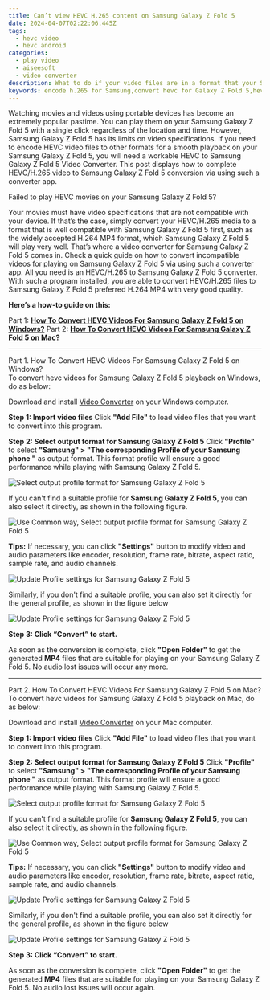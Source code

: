 ```yaml
---
title: Can’t view HEVC H.265 content on Samsung Galaxy Z Fold 5
date: 2024-04-07T02:22:06.445Z
tags: 
  - hevc video
  - hevc android
categories: 
  - play video
  - aiseesoft
  - video converter
description: What to do if your video files are in a format that your Samsung Galaxy Z Fold 5 doesn’t support? Convert them first!!! Learn how to convert HEVC H.265 files for playing with Samsung Galaxy Z Fold 5 smoothly.
keywords: encode h.265 for Samsung,convert hevc for Galaxy Z Fold 5,hevc to Samsung converter for windows,play h.265 media on Samsung,hevc video android,play hevc video on Samsung Galaxy Z Fold 5,tv Samsung hevc 265,android h265 to 264 converter,how to convert hevc into h264 on android,720p to 4k converter for android,video to hevc codec converter for android,Samsung Galaxy Z Fold 5 wont play hevc
---
```



<div class="atpl-content atpl-for-aiseesoft-video-converter play-hevc-video-on-android">

<div class="atpl-post-description-part-1">
<div class="tpl-content-sub-paragraph-normal">
    <p>
      Watching movies and videos using portable devices has become an extremely popular pastime. You can play them on your Samsung Galaxy Z Fold 5 with a single click regardless of the location and time. However, Samsung Galaxy Z Fold 5 has its limits on video specifications. If you need to encode HEVC video files to other formats for a smooth playback on your Samsung Galaxy Z Fold 5, you will need a workable HEVC to Samsung Galaxy Z Fold 5 Video Converter. This post displays how to complete HEVC/H.265 video to Samsung Galaxy Z Fold 5 conversion via using such a converter app.
    </p>
  </div>
</div>

<div class="atpl-post-device-model-description">

</div>



<div class="atpl-post-description-part-2">
<div class="tpl-content-sub-paragraph-question">
    Failed to play HEVC movies on your Samsung Galaxy Z Fold 5?
</div>
<div class="tpl-content-sub-paragraph-content">
  <p>
      Your movies must have video specifications that are not compatible with your device. If that’s the case, simply convert your HEVC/H.265 media to a format that is well compatible with Samsung Galaxy Z Fold 5 first, such as the widely accepted H.264 MP4 format, which Samsung Galaxy Z Fold 5 will play very well. That’s where a video converter for Samsung Galaxy Z Fold 5 comes in. Check a quick guide on how to convert incompatible videos for playing on Samsung Galaxy Z Fold 5 via using such a converter app.  All you need is an HEVC/H.265 to Samsung Galaxy Z Fold 5 converter. With such a program installed, you are able to convert HEVC/H.265 files to Samsung Galaxy Z Fold 5 preferred H.264 MP4 with very good quality.
  </p>
  <p>
      <strong>Here’s a how-to guide on this:</strong>
  </p>
</div>
</div>


Part 1: <strong><a href="#p1">How To Convert HEVC Videos For Samsung Galaxy Z Fold 5 on Windows?</a></strong>
Part 2: <strong><a href="#p2">How To Convert HEVC Videos For Samsung Galaxy Z Fold 5 on Mac?</a></strong>



<!-- Part 1 -->
<a id="p1" name="p1" ></a><hr>

<div class="atpl-step-part-style">Part 1. How To Convert HEVC Videos For Samsung Galaxy Z Fold 5 on Windows?</div>
To convert hevc videos for Samsung Galaxy Z Fold 5 playback on Windows, do as below:

Download and install <a class="atpl-step-content-a-style" href="https://tools.techidaily.com/aiseesoft-total-video-converter/" >Video Converter</a> on your Windows computer.

<strong>Step 1: Import video files </strong>
Click <b>"Add File"</b> to load video files that you want to convert into this program.

<strong>Step 2: Select output format for Samsung Galaxy Z Fold 5</strong>
Click <b>"Profile"</b> to select <b>"Samsung" > "The corresponding Profile of your Samsung phone "</b> as output format. This format profile will ensure a good performance while playing with Samsung Galaxy Z Fold 5.

<img src="https://tools.techidaily.com/images/apps/aiseesoft/video-converter/devices/samsung/fv.mp4/win/profile-2.png" class="atpl-imgstyle" alt="Select output profile format for Samsung Galaxy Z Fold 5" />

If you can't find a suitable profile for **Samsung Galaxy Z Fold 5**, you can also select it directly, as shown in the following figure.

<img src="https://tools.techidaily.com/images/apps/aiseesoft/video-converter/devices/common_android/fv.mp4/win/profile.png" class="atpl-imgstyle" alt="Use Common way, Select output profile format for Samsung Galaxy Z Fold 5" />

<strong>Tips:</strong>
If necessary, you can click <b>"Settings"</b> button to modify video and audio parameters like encoder, resolution, frame rate, bitrate, aspect ratio, sample rate, and audio channels. 

<img src="https://tools.techidaily.com/images/apps/aiseesoft/video-converter/devices/samsung/fv.mp4/win/settings.png" class="atpl-imgstyle"  alt="Update Profile settings for Samsung Galaxy Z Fold 5" />

Similarly, if you don't find a suitable profile, you can also set it directly for the general profile, as shown in the figure below

<img src="https://tools.techidaily.com/images/apps/aiseesoft/video-converter/devices/common_android/fv.mp4/win/settings.png" class="atpl-imgstyle"  alt="Update Profile settings for Samsung Galaxy Z Fold 5" />

<strong>Step 3: Click “Convert” to start.</strong>

As soon as the conversion is complete, click <b>"Open Folder"</b> to get the generated <b>MP4</b> files that are suitable for playing on your Samsung Galaxy Z Fold 5. No audio lost issues will occur any more.

<!-- Part 2 -->
<a id="p2" name="p2"></a><hr>

<div class="atpl-step-part-style">Part 2. How To Convert HEVC Videos For Samsung Galaxy Z Fold 5 on Mac?</div>
To convert hevc videos for Samsung Galaxy Z Fold 5 playback on Mac, do as below:

Download and install <a class="atpl-step-content-a-style" href="https://tools.techidaily.com/aiseesoft-total-video-converter/" >Video Converter</a> on your Mac computer.

<strong>Step 1: Import video files </strong>
Click <b>"Add File"</b> to load video files that you want to convert into this program.

<strong>Step 2: Select output format for Samsung Galaxy Z Fold 5</strong>
Click <b>"Profile"</b> to select <b>"Samsung" > "The corresponding Profile of your Samsung phone "</b> as output format. This format profile will ensure a good performance while playing with Samsung Galaxy Z Fold 5.

<img src="https://tools.techidaily.com/images/apps/aiseesoft/video-converter/devices/samsung/fv.mp4/mac/profile.png" class="atpl-imgstyle" alt="Select output profile format for Samsung Galaxy Z Fold 5" />

If you can't find a suitable profile for **Samsung Galaxy Z Fold 5**, you can also select it directly, as shown in the following figure.

<img src="https://tools.techidaily.com/images/apps/aiseesoft/video-converter/devices/common_android/fv.mp4/mac/profile.png" class="atpl-imgstyle" alt="Use Common way, Select output profile format for Samsung Galaxy Z Fold 5" />

<strong>Tips:</strong>
If necessary, you can click <b>"Settings"</b> button to modify video and audio parameters like encoder, resolution, frame rate, bitrate, aspect ratio, sample rate, and audio channels. 

<img src="https://tools.techidaily.com/images/apps/aiseesoft/video-converter/devices/samsung/fv.mp4/mac/settings.png" class="atpl-imgstyle"  alt="Update Profile settings for Samsung Galaxy Z Fold 5" />

Similarly, if you don't find a suitable profile, you can also set it directly for the general profile, as shown in the figure below

<img src="https://tools.techidaily.com/images/apps/aiseesoft/video-converter/devices/common_android/fv.mp4/win/settings.png" class="atpl-imgstyle"  alt="Update Profile settings for Samsung Galaxy Z Fold 5" />

<strong>Step 3: Click “Convert” to start.</strong>

As soon as the conversion is complete, click <b>"Open Folder"</b> to get the generated <b>MP4</b> files that are suitable for playing on your Samsung Galaxy Z Fold 5. No audio lost issues will occur again.


<ins class="adsbygoogle"
     style="display:block"
     data-ad-client="ca-pub-7571918770474297"
     data-ad-slot="8358498916"
     data-ad-format="auto"
     data-full-width-responsive="true"></ins>


</div>
<ins class="adsbygoogle"
    style="display:block"
    data-ad-format="autorelaxed"
    data-ad-client="ca-pub-7571918770474297"
    data-ad-slot="1223367746"></ins>
